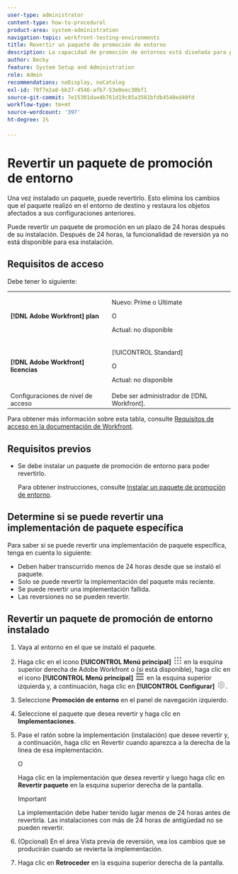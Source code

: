 ```yaml
---
user-type: administrator
content-type: how-to-procedural
product-area: system-administration
navigation-topic: workfront-testing-environments
title: Revertir un paquete de promoción de entorno
description: La capacidad de promoción de entornos está diseñada para proporcionar la capacidad de mover objetos relacionados con la configuración de un entorno a otro. Obtenga información sobre cómo revertir un paquete de promoción instalado desde un entorno de destino.
author: Becky
feature: System Setup and Administration
role: Admin
recommendations: noDisplay, noCatalog
exl-id: 70f7e2a8-bb27-4546-afb7-53e0eec30bf1
source-git-commit: 7e15301dae4b761d19c85a3581bfdb4540ed40fd
workflow-type: tm+mt
source-wordcount: '397'
ht-degree: 1%

---
```


# Revertir un paquete de promoción de entorno



Una vez instalado un paquete, puede revertirlo. Esto elimina los cambios que el paquete realizó en el entorno de destino y restaura los objetos afectados a sus configuraciones anteriores.

Puede revertir un paquete de promoción en un plazo de 24 horas después de su instalación. Después de 24 horas, la funcionalidad de reversión ya no está disponible para esa instalación.

## Requisitos de acceso

Debe tener lo siguiente:

<table>
  <tr>
   <td><strong>[!DNL Adobe Workfront] plan</strong>
   </td>
   <td> <p>Nuevo: Prime o Ultimate</p><p>O</p><p>Actual: no disponible</p>
   </td>
  </tr>
  <tr>
   <td><strong>[!DNL Adobe Workfront] licencias</strong>
   </td>
   <td> <p>[!UICONTROL Standard]</p><p>O</p><p>Actual: no disponible</p>
   </td>
  </tr>
   <tr>
   <td>Configuraciones de nivel de acceso
   </td>
   <td>Debe ser administrador de [!DNL Workfront].
   </td>
  </tr>
</table>

Para obtener más información sobre esta tabla, consulte [Requisitos de acceso en la documentación de Workfront](/help/quicksilver/administration-and-setup/add-users/access-levels-and-object-permissions/access-level-requirements-in-documentation.md).

## Requisitos previos

* Se debe instalar un paquete de promoción de entorno para poder revertirlo.

  Para obtener instrucciones, consulte [Instalar un paquete de promoción de entorno](/help/quicksilver/administration-and-setup/set-up-workfront/workfront-testing-environments/environment-promotion-install-package.md).


## Determine si se puede revertir una implementación de paquete específica

Para saber si se puede revertir una implementación de paquete específica, tenga en cuenta lo siguiente:

* Deben haber transcurrido menos de 24 horas desde que se instaló el paquete.
* Solo se puede revertir la implementación del paquete más reciente.
* Se puede revertir una implementación fallida.
* Las reversiones no se pueden revertir.


## Revertir un paquete de promoción de entorno instalado

1. Vaya al entorno en el que se instaló el paquete.
1. Haga clic en el icono **[!UICONTROL Menú principal]** ![Menú principal](/help/_includes/assets/main-menu-icon.png) en la esquina superior derecha de Adobe Workfront o (si está disponible), haga clic en el icono **[!UICONTROL Menú principal]** ![Menú principal](/help/_includes/assets/main-menu-icon-left-nav.png) en la esquina superior izquierda y, a continuación, haga clic en **[!UICONTROL Configurar]** ![Icono de configuración](/help/_includes/assets/gear-icon-setup.png).
1. Seleccione **Promoción de entorno** en el panel de navegación izquierdo.
1. Seleccione el paquete que desea revertir y haga clic en **Implementaciones**.
1. Pase el ratón sobre la implementación (instalación) que desee revertir y, a continuación, haga clic en Revertir cuando aparezca a la derecha de la línea de esa implementación.

   O

   Haga clic en la implementación que desea revertir y luego haga clic en **Revertir paquete** en la esquina superior derecha de la pantalla.

   >[!IMPORTANT]
   >
   >La implementación debe haber tenido lugar menos de 24 horas antes de revertirla. Las instalaciones con más de 24 horas de antigüedad no se pueden revertir.

1. (Opcional) En el área Vista previa de reversión, vea los cambios que se producirán cuando se revierta la implementación.
1. Haga clic en **Retroceder** en la esquina superior derecha de la pantalla.
